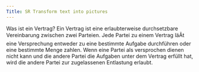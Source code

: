 ```yaml
---
Title: SR Transform text into pictures
---
```


Was ist ein Vertrag? Ein Vertrag ist eine erlaubterweise durchsetzbare Vereinbarung zwischen zwei Parteien. Jede Partei zu einem Vertrag läÃt eine Versprechung entweder zu eine bestimmte Aufgabe durchführen oder eine bestimmte Menge zahlen. Wenn eine Partei als versprochen dienen nicht kann und die andere Partei die Aufgaben unter dem Vertrag erfüllt hat, wird die andere Partei zur zugelassenen Entlastung erlaubt.
